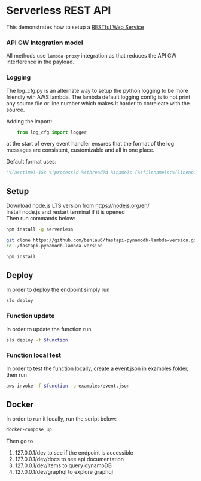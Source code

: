# Serverless REST API
This demonstrates how to setup a [RESTful Web Service](https://en.wikipedia.org/wiki/Representational_state_transfer#Applied_to_web_services) 

### API GW Integration model
All methods use `lambda-proxy` integration as that reduces the API GW interference in the payload.
### Logging
The log_cfg.py is an alternate way to setup the python logging to be more friendly wth AWS lambda.
The lambda default logging config is to not print any source file or line number which makes it harder to correleate with the source.

Adding the import:
```python
    from log_cfg import logger
```
at the start of every event handler ensures that the format of the log messages are consistent, customizable and all in one place. 

Default format uses:
```python
'%(asctime)-15s %(process)d-%(thread)d %(name)s [%(filename)s:%(lineno)d] :%(levelname)8s: %(message)s'
```

## Setup

Download node.js LTS version from https://nodejs.org/en/ \
Install node.js and restart terminal if it is opened \
Then run commands below:

```bash
npm install -g serverless

git clone https://github.com/benlau6/fastapi-pynamodb-lambda-version.git
cd ./fastapi-pynamodb-lambda-version

npm install
```

## Deploy

In order to deploy the endpoint simply run

```bash
sls deploy
```

### Function update

In order to update the function run

```bash
sls deploy -f $function
```

### Function local test

In order to test the function locally, create a event.json in examples folder, then run

```bash
aws invoke -f $function -p examples/event.json
```

## Docker

In order to run it locally, run the script below:

```bash
docker-compose up
```

Then go to 
1. 127.0.0.1/dev to see if the endpoint is accessible
2. 127.0.0.1/dev/docs to see api documentation
3. 127.0.0.1/dev/items to query dynamoDB
4. 127.0.0.1/dev/graphql to explore graphql